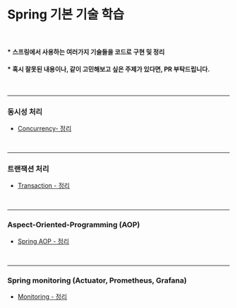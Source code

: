 # Spring 기본 기술 학습

<br>

#### * 스프링에서 사용하는 여러가지 기술들을 코드로 구현 및 정리
#### * 혹시 잘못된 내용이나, 같이 고민해보고 싶은 주제가 있다면, PR 부탁드립니다.

<br>

---

### 동시성 처리
- [Concurrency- 정리](spring-concurrency%2FREADME.md)

<br>

---

### 트랜잭션 처리
- [Transaction - 정리](spring-transaction%2FREADME.md)

<br>

---

### Aspect-Oriented-Programming (AOP)
- [Spring AOP - 정리](spring-aop%2FREADME.md)

<br>

---

### Spring monitoring (Actuator, Prometheus, Grafana)
- [Monitoring - 정리](spring-monitoring%2FREADME.md)

<br>
<br>
<br>
